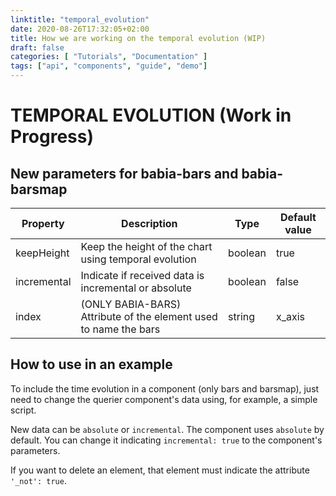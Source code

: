 ```yaml
---
linktitle: "temporal_evolution"
date: 2020-08-26T17:32:05+02:00
title: How we are working on the temporal evolution (WIP)
draft: false
categories: [ "Tutorials", "Documentation" ]
tags: ["api", "components", "guide", "demo"]
---
```



# TEMPORAL EVOLUTION (Work in Progress)

## New parameters for babia-bars and babia-barsmap

| Property        | Description           | Type   | Default value |
| --------        | -----------           | ----   | ----- |
| keepHeight          | Keep the height of the chart using temporal evolution | boolean | true |
| incremental          | Indicate if received data is incremental or absolute | boolean | false |
| index        | (ONLY BABIA-BARS) Attribute of the element used to name the bars | string | x_axis |

## How to use in an example

To include the time evolution in a component (only bars and barsmap), just need to change the querier component's data using, for example, a simple script.

New data can be `absolute` or `incremental`. The component uses `absolute` by default. You can change it indicating `incremental: true` to the component's parameters.

If you want to delete an element, that element must indicate the attribute `'_not': true`.